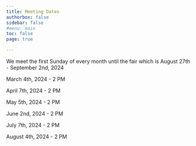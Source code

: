 ```yaml
---
title: Meeting Dates
authorbox: false
sidebar: false
#menu: main
toc: false
page: true

---
```


We meet the first Sunday of every month until the fair which is August 27th - September 2nd, 2024

March 4th, 2024 - 2 PM

April 7th, 2024 - 2 PM

May 5th, 2024 - 2 PM

June 2nd, 2024 - 2 PM

July 7th, 2024 - 2 PM

August 4th, 2024 - 2 PM